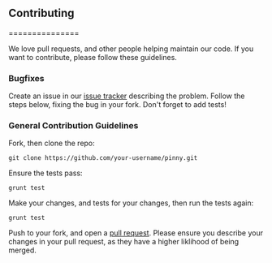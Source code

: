 ## Contributing
===============

We love pull requests, and other people helping maintain our code. If you want to contribute, please follow these guidelines.

### Bugfixes

Create an issue in our [issue tracker](https://github.com/mobify/pinny/issues) describing the problem. Follow the steps below, fixing the bug in your fork. Don't forget to add tests!

### General Contribution Guidelines

Fork, then clone the repo:

```
git clone https://github.com/your-username/pinny.git
```

Ensure the tests pass:

```
grunt test
```
	
Make your changes, and tests for your changes, then run the tests again:

```
grunt test
```

Push to your fork, and open a [pull request](https://github.com/mobify/pinny/compare). Please ensure you describe your changes in your pull request, as they have a higher liklihood of being merged. 


